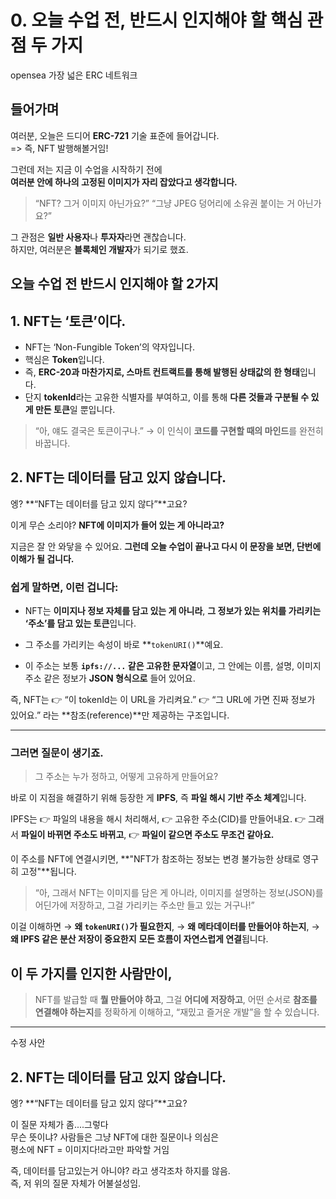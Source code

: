 # 0. 오늘 수업 전, 반드시 인지해야 할 핵심 관점 두 가지
opensea 가장 넓은 ERC 네트워크
## **들어가며**

여러분, 오늘은 드디어 **ERC-721** 기술 표준에 들어갑니다.  
=> 즉, NFT 발행해볼거임!

그런데 저는 지금 이 수업을 시작하기 전에  
**여러분 안에 하나의 고정된 이미지가 자리 잡았다고 생각합니다.**

> “NFT? 그거 이미지 아닌가요?”
> “그냥 JPEG 덩어리에 소유권 붙이는 거 아닌가요?”

그 관점은 **일반 사용자**나 **투자자**라면 괜찮습니다.  
하지만, 여러분은 **블록체인 개발자**가 되기로 했죠.

## 오늘 수업 전 반드시 인지해야 할 2가지

## 1. **NFT는 ‘토큰’이다.**

- NFT는 ‘Non-Fungible Token’의 약자입니다.
- 핵심은 **Token**입니다.
- 즉, **ERC-20과 마찬가지로, 스마트 컨트랙트를 통해 발행된 상태값의 한 형태**입니다.
- 단지 **tokenId**라는 고유한 식별자를 부여하고,
  이를 통해 **다른 것들과 구분될 수 있게 만든 토큰**일 뿐입니다.

> “아, 얘도 결국은 토큰이구나.”
> → 이 인식이 **코드를 구현할 때의 마인드**를 완전히 바꿉니다.

## 2. NFT는 **데이터를 담고 있지 않습니다.**

엥?
**“NFT는 데이터를 담고 있지 않다”**고요?

이게 무슨 소리야?
**NFT에 이미지가 들어 있는 게 아니라고?**

지금은 잘 안 와닿을 수 있어요.
**그런데 오늘 수업이 끝나고 다시 이 문장을 보면, 단번에 이해가 될 겁니다.**

### 쉽게 말하면, 이런 겁니다:

- NFT는 **이미지나 정보 자체를 담고 있는 게 아니라**,
  **그 정보가 있는 위치를 가리키는 ‘주소’를 담고 있는 토큰**입니다.

- 그 주소를 가리키는 속성이 바로 **`tokenURI()`**예요.

- 이 주소는 보통 **`ipfs://...` 같은 고유한 문자열**이고,
  그 안에는 이름, 설명, 이미지 주소 같은 정보가 **JSON 형식으로** 들어 있어요.

즉,
NFT는
👉 “이 tokenId는 이 URL을 가리켜요.”
👉 “그 URL에 가면 진짜 정보가 있어요.”
라는 **참조(reference)**만 제공하는 구조입니다.

---

### 그러면 질문이 생기죠.

> 그 주소는 누가 정하고, 어떻게 고유하게 만들어요?

바로 이 지점을 해결하기 위해 등장한 게
**IPFS**, 즉 **파일 해시 기반 주소 체계**입니다.

IPFS는
👉 파일의 내용을 해시 처리해서,
👉 고유한 주소(CID)를 만들어내요.
👉 그래서 **파일이 바뀌면 주소도 바뀌고**,
👉 **파일이 같으면 주소도 무조건 같아요.**

이 주소를 NFT에 연결시키면,
**"NFT가 참조하는 정보는 변경 불가능한 상태로 영구히 고정"**됩니다.

> “아, 그래서 NFT는 이미지를 담은 게 아니라,
> 이미지를 설명하는 정보(JSON)를 어딘가에 저장하고,
> 그걸 가리키는 주소만 들고 있는 거구나!”

이걸 이해하면
→ **왜 `tokenURI()`가 필요한지**,
→ **왜 메타데이터를 만들어야 하는지**,
→ **왜 IPFS 같은 분산 저장이 중요한지**
**모든 흐름이 자연스럽게 연결**됩니다.

## 이 두 가지를 인지한 사람만이,

> NFT를 발급할 때 **뭘 만들어야 하고**,
> 그걸 **어디에 저장하고**,
> 어떤 순서로 **참조를 연결해야 하는지**를 정확하게 이해하고,
> “재밌고 즐거운 개발”을 할 수 있습니다.

---

수정 사안

## 2. NFT는 **데이터를 담고 있지 않습니다.**

엥?
**“NFT는 데이터를 담고 있지 않다”**고요?

이 질문 자체가 좀....그렇다  
무슨 뜻이냐? 사람들은 그냥 NFT에 대한 질문이나 의심은  
평소에 NFT = 이미지다!라고만 파악할 거임

즉, 데이터를 담고있는거 아니야? 라고 생각조차 하지를 않음.  
즉, 저 위의 질문 자체가 어불설성임.
